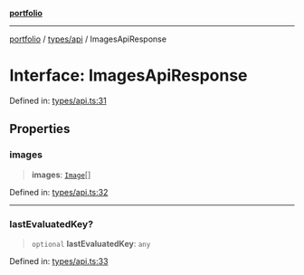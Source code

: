 [**portfolio**](../../../README.md)

***

[portfolio](../../../modules.md) / [types/api](../README.md) / ImagesApiResponse

# Interface: ImagesApiResponse

Defined in: [types/api.ts:31](https://github.com/tnorlund/Portfolio/blob/8cbcd918a6b366a61e0799e430c82afa28380676/portfolio/types/api.ts#L31)

## Properties

### images

> **images**: [`Image`](Image.md)[]

Defined in: [types/api.ts:32](https://github.com/tnorlund/Portfolio/blob/8cbcd918a6b366a61e0799e430c82afa28380676/portfolio/types/api.ts#L32)

***

### lastEvaluatedKey?

> `optional` **lastEvaluatedKey**: `any`

Defined in: [types/api.ts:33](https://github.com/tnorlund/Portfolio/blob/8cbcd918a6b366a61e0799e430c82afa28380676/portfolio/types/api.ts#L33)
